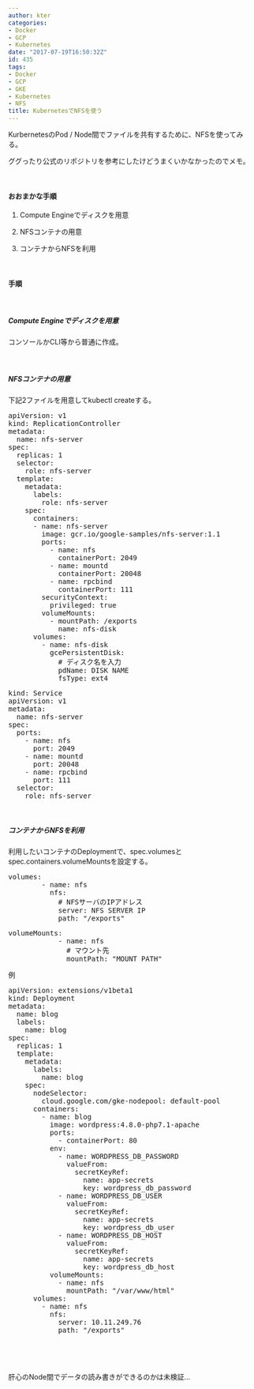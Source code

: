 ```yaml
---
author: kter
categories:
- Docker
- GCP
- Kubernetes
date: "2017-07-19T16:50:32Z"
id: 435
tags:
- Docker
- GCP
- GKE
- Kubernetes
- NFS
title: KubernetesでNFSを使う
---
```

KurbernetesのPod / Node間でファイルを共有するために、NFSを使ってみる。
  
ググったり公式のリポジトリを参考にしたけどうまくいかなかったのでメモ。

&nbsp;

#### おおまかな手順

1. Compute Engineでディスクを用意
  
2. NFSコンテナの用意
  
3. コンテナからNFSを利用

&nbsp;

#### 手順

&nbsp;

##### Compute Engineでディスクを用意

コンソールかCLI等から普通に作成。

&nbsp;

##### 

##### NFSコンテナの用意

下記2ファイルを用意してkubectl createする。

<pre class="lang:default decode:true " title="nfs-deployment.yml">apiVersion: v1
kind: ReplicationController
metadata:
  name: nfs-server
spec:
  replicas: 1
  selector:
    role: nfs-server
  template:
    metadata:
      labels:
        role: nfs-server
    spec:
      containers:
      - name: nfs-server
        image: gcr.io/google-samples/nfs-server:1.1
        ports:
          - name: nfs
            containerPort: 2049
          - name: mountd
            containerPort: 20048
          - name: rpcbind
            containerPort: 111
        securityContext:
          privileged: true
        volumeMounts:
          - mountPath: /exports
            name: nfs-disk
      volumes:
        - name: nfs-disk
          gcePersistentDisk:
            # ディスク名を入力
            pdName: DISK NAME
            fsType: ext4</pre>

<pre class="lang:default decode:true " title="nfs-service.yml">kind: Service
apiVersion: v1
metadata:
  name: nfs-server
spec:
  ports:
    - name: nfs
      port: 2049
    - name: mountd
      port: 20048
    - name: rpcbind
      port: 111
  selector:
    role: nfs-server</pre>

&nbsp;

##### コンテナからNFSを利用

利用したいコンテナのDeploymentで、spec.volumesとspec.containers.volumeMountsを設定する。

<pre class="lang:default decode:true">volumes:
        - name: nfs
          nfs:
            # NFSサーバのIPアドレス
            server: NFS SERVER IP
            path: "/exports"</pre>

<pre class="lang:default decode:true">volumeMounts:
            - name: nfs
              # マウント先
              mountPath: "MOUNT PATH"</pre>

例

<pre class="lang:default decode:true">apiVersion: extensions/v1beta1
kind: Deployment
metadata:
  name: blog
  labels:
    name: blog
spec:
  replicas: 1
  template:
    metadata:
      labels:
        name: blog
    spec:
      nodeSelector:
        cloud.google.com/gke-nodepool: default-pool
      containers:
        - name: blog
          image: wordpress:4.8.0-php7.1-apache
          ports:
            - containerPort: 80
          env:
            - name: WORDPRESS_DB_PASSWORD
              valueFrom:
                secretKeyRef:
                  name: app-secrets
                  key: wordpress_db_password
            - name: WORDPRESS_DB_USER
              valueFrom:
                secretKeyRef:
                  name: app-secrets
                  key: wordpress_db_user
            - name: WORDPRESS_DB_HOST
              valueFrom:
                secretKeyRef:
                  name: app-secrets
                  key: wordpress_db_host
          volumeMounts:
            - name: nfs
              mountPath: "/var/www/html"
      volumes:
        - name: nfs
          nfs:
            server: 10.11.249.76
            path: "/exports"</pre>

&nbsp;

&nbsp;

肝心のNode間でデータの読み書きができるのかは未検証…